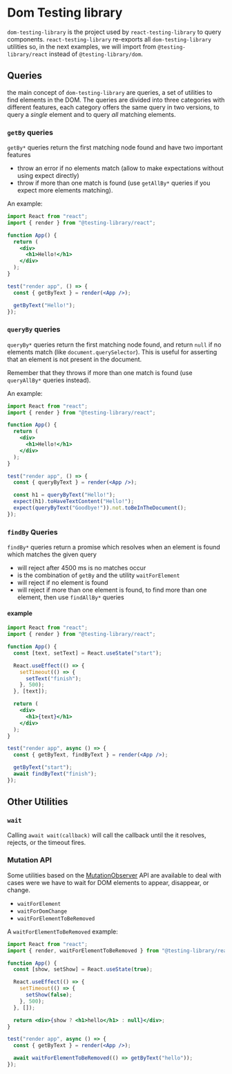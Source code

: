 # Dom Testing library

`dom-testing-library` is the project used by `react-testing-library` to query components. `react-testing-library` re-exports all `dom-testing-library` utilities so, in the next examples, we will import from `@testing-library/react` instead of `@testing-library/dom`.

## Queries

the main concept of `dom-testing-library` are queries, a set of utilities to find elements in the DOM. The queries are divided into three categories with different features, each category offers the same query in two versions, to query a _single_ element and to query _all_ matching elements.

### `getBy` queries

`getBy*` queries return the first matching node found
and have two important features

- throw an error if no elements match (allow to make expectations without using expect directly)
- throw if more than one match is found (use `getAllBy*` queries if you expect more elements matching).

An example:

```jsx
import React from "react";
import { render } from "@testing-library/react";

function App() {
  return (
    <div>
      <h1>Hello!</h1>
    </div>
  );
}

test("render app", () => {
  const { getByText } = render(<App />);

  getByText("Hello!");
});
```

### `queryBy` queries

`queryBy*` queries return the first matching node found, and return `null` if no elements match (like `document.querySelector`). This is useful for asserting that an element is not present in the document.

Remember that they throws if more than one match is found (use `queryAllBy*` queries instead).

An example:

```jsx
import React from "react";
import { render } from "@testing-library/react";

function App() {
  return (
    <div>
      <h1>Hello!</h1>
    </div>
  );
}

test("render app", () => {
  const { queryByText } = render(<App />);

  const h1 = queryByText("Hello!");
  expect(h1).toHaveTextContent("Hello!");
  expect(queryByText("Goodbye!")).not.toBeInTheDocument();
});
```

### `findBy` Queries

`findBy*` queries return a promise which resolves when an element is found which matches the given query

- will reject after 4500 ms is no matches occur
- is the combination of `getBy` and the utility `waitForElement`
- will reject if no element is found
- will reject if more than one element is found, to find more than one element, then use `findAllBy*` queries

#### example

```jsx
import React from "react";
import { render } from "@testing-library/react";

function App() {
  const [text, setText] = React.useState("start");

  React.useEffect(() => {
    setTimeout(() => {
      setText("finish");
    }, 500);
  }, [text]);

  return (
    <div>
      <h1>{text}</h1>
    </div>
  );
}

test("render app", async () => {
  const { getByText, findByText } = render(<App />);

  getByText("start");
  await findByText("finish");
});
```

## Other Utilities

### `wait`

Calling `await wait(callback)` will call the callback until the it resolves, rejects, or the timeout fires.

### Mutation API

Some utilities based on the [MutationObserver](https://developer.mozilla.org/en-US/docs/Web/API/MutationObserver) API are available to deal with cases were we have to wait for DOM elements to appear, disappear, or change.

- `waitForElement`
- `waitForDomChange`
- `waitForElementToBeRemoved`

A `waitForElementToBeRemoved` example:

```jsx
import React from "react";
import { render, waitForElementToBeRemoved } from "@testing-library/react";

function App() {
  const [show, setShow] = React.useState(true);

  React.useEffect(() => {
    setTimeout(() => {
      setShow(false);
    }, 500);
  }, []);

  return <div>{show ? <h1>hello</h1> : null}</div>;
}

test("render app", async () => {
  const { getByText } = render(<App />);

  await waitForElementToBeRemoved(() => getByText("hello"));
});
```
